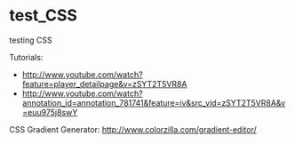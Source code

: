 test_CSS
========

testing CSS

Tutorials:
- http://www.youtube.com/watch?feature=player_detailpage&v=zSYT2T5VR8A
- http://www.youtube.com/watch?annotation_id=annotation_781741&feature=iv&src_vid=zSYT2T5VR8A&v=euu975j8swY


CSS Gradient Generator:
http://www.colorzilla.com/gradient-editor/


